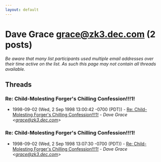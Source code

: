 ```yaml
---
layout: default
---
```


# Dave Grace <grace@zk3.dec.com> (2 posts)

_Be aware that many list participants used multiple email addresses over their time active on the list. As such this page may not contain all threads available._

## Threads

### Re: Child-Molesting Forger's Chilling Confession!!!1!
+ 1998-09-02 (Wed, 2 Sep 1998 13:00:42 -0700 (PDT)) - [Re: Child-Molesting Forger's Chilling Confession!!!1!](/archive/1998/09/db66a99ec140a3c6bbb2209f4068430c6a07224e9a79b0d95b841fc9579e7f83) - _Dave Grace \<grace@zk3.dec.com\>_

### Re: Child-Molesting Forger's Chilling Confession!!!1!
+ 1998-09-02 (Wed, 2 Sep 1998 13:07:30 -0700 (PDT)) - [Re: Child-Molesting Forger's Chilling Confession!!!1!](/archive/1998/09/0542699e954cdb0bcc5f237649b476f9046c5559e14683c1a959eb3a1a9a4f36) - _Dave Grace \<grace@zk3.dec.com\>_

